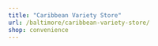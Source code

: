 ```yaml
---
title: "Caribbean Variety Store"
url: /baltimore/caribbean-variety-store/
shop: convenience
---
```

